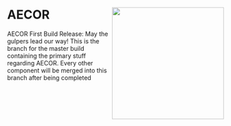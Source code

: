 # AECOR <img src="https://cdn.discordapp.com/icons/446806639371223051/3ae6d5579bcfd5d09b9f9407e287a7af.jpg" height=260 align=right>
AECOR First Build Release: May the gulpers lead our way!
This is the branch for the master build containing the primary stuff regarding AECOR. Every other component will be merged into this branch after being completed
